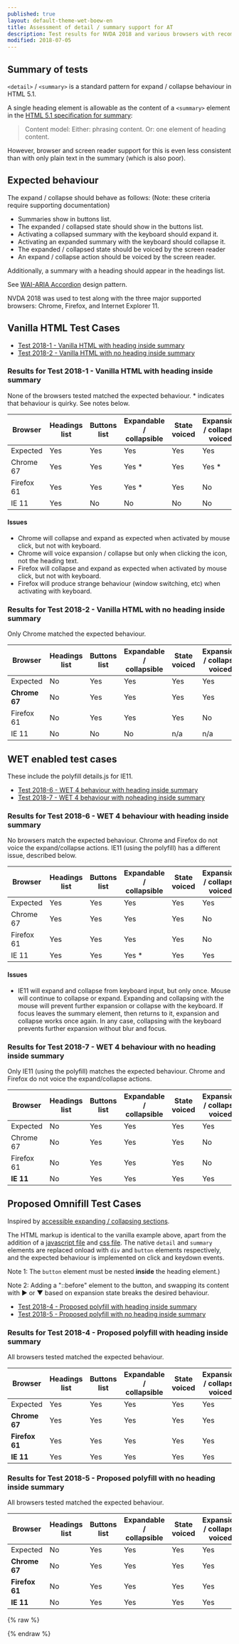```yaml
---
published: true
layout: default-theme-wet-boew-en
title: Assessment of detail / summary support for AT
description: Test results for NVDA 2018 and various browsers with recommendation
modified: 2018-07-05
---
```


<span class="wb-prettify all-pre"></span>

## Summary of tests

`<detail>` / `<summary>` is a standard pattern for expand / collapse behaviour in HTML 5.1.

A single heading element is allowable as the content of a `<summary>` element in the [HTML 5.1 specification for summary](https://www.w3.org/TR/html51/interactive-elements.html#the-summary-element):

> Content model:
> Either: phrasing content.
> Or: one element of heading content.

However, browser and screen reader support for this is even less consistent than with only plain text in the summary (which is also poor).

## Expected behaviour

The expand / collapse should behave as follows:
(Note: these criteria require supporting documentation)

* Summaries show in buttons list.
* The expanded / collapsed state should show in the buttons list.
* Activating a collapsed summary with the keyboard should expand it.
* Activating an expanded summary with the keyboard should collapse it.
* The expanded / collapsed state should be voiced by the screen reader
* An expand / collapse action should be voiced by the screen reader.

Additionally, a summary with a heading should appear in the headings list.

See [WAI-ARIA Accordion](https://www.w3.org/TR/wai-aria-practices/#accordion) design pattern.

NVDA 2018 was used to test along with the three major supported browsers: Chrome, Firefox, and Internet Explorer 11.





## Vanilla HTML Test Cases

* [Test 2018-1 - Vanilla HTML with heading inside summary](../testcase/2018-1.html)
* [Test 2018-2 - Vanilla HTML with no heading inside summary](../testcase/2018-2.html)


### Results for Test 2018-1 - Vanilla HTML with heading inside summary

None of the browsers tested matched the expected behaviour. \* indicates that behaviour is quirky. See notes below.

| Browser                 | Headings list    | Buttons list    | Expandable / collapsible | State voiced | Expansion / collapse voiced |
| ----------------------- | ---------------- | --------------- | ------------------------ | ------------ | --------------------------- |
| Expected                | Yes              | Yes             | Yes                      | Yes          | Yes                         |
| Chrome 67               | Yes              | Yes             | Yes \*                   | Yes          | Yes \*                      |
| Firefox 61              | Yes              | Yes             | Yes \*                   | Yes          | No                          |
| IE 11                   | Yes              | No              | No                       | No           | No                          |

#### Issues
* Chrome will collapse and expand as expected when activated by mouse click, but not with keyboard.
* Chrome will voice expansion / collapse but only when clicking the icon, not the heading text.
* Firefox will collapse and expand as expected when activated by mouse click, but not with keyboard.
* Firefox will produce strange behaviour (window switching, etc) when activating with keyboard.

### Results for Test 2018-2 - Vanilla HTML with no heading inside summary

Only Chrome matched the expected behaviour.

| Browser                 | Headings list    | Buttons list    | Expandable / collapsible | State voiced | Expansion / collapse voiced |
| ----------------------- | ---------------- | --------------- | ------------------------ | ------------ | --------------------------- |
| Expected                | No               | Yes             | Yes                      | Yes          | Yes                         |
| **Chrome 67**           | No               | Yes             | Yes                      | Yes          | Yes                         |
| Firefox 61              | No               | Yes             | Yes                      | Yes          | No                          |
| IE 11                   | No               | No              | No                       | n/a          | n/a                         |






## WET enabled test cases

These include the polyfill details.js for IE11.

* [Test 2018-6 - WET 4 behaviour with heading inside summary](../testcase/2018-6.html)
* [Test 2018-7 - WET 4 behaviour with noheading inside summary](../testcase/2018-7.html)


### Results for Test 2018-6 - WET 4 behaviour with heading inside summary

No browsers match the expected behaviour. Chrome and Firefox do not voice the expand/collapse actions. IE11 (using the polyfill) has a different issue, described below.

| Browser                 | Headings list    | Buttons list    | Expandable / collapsible | State voiced | Expansion / collapse voiced |
| ----------------------- | ---------------- | --------------- | ------------------------ | ------------ | --------------------------- |
| Expected                | Yes              | Yes             | Yes                      | Yes          | Yes                         |
| Chrome 67               | Yes              | Yes             | Yes                      | Yes          | No                          |
| Firefox 61              | Yes              | Yes             | Yes                      | Yes          | No                          |
| IE 11                   | Yes              | Yes             | Yes \*                   | Yes          | Yes                         |

#### Issues
* IE11 will expand and collapse from keyboard input, but only once. Mouse will continue to collapse or expand. Expanding and collapsing with the mouse will prevent further expansion or collapse with the keyboard. If focus leaves the summary element, then returns to it, expansion and collapse works once again. In any case, collapsing with the keyboard prevents further expansion without blur and focus.

### Results for Test 2018-7 - WET 4 behaviour with no heading inside summary

Only IE11 (using the polyfill) matches the expected behaviour. Chrome and Firefox do not voice the expand/collapse actions.

| Browser                 | Headings list    | Buttons list    | Expandable / collapsible | State voiced | Expansion / collapse voiced |
| ----------------------- | ---------------- | --------------- | ------------------------ | ------------ | --------------------------- |
| Expected                | No               | Yes             | Yes                      | Yes          | Yes                         |
| Chrome 67               | No               | Yes             | Yes                      | Yes          | No                          |
| Firefox 61              | No               | Yes             | Yes                      | Yes          | No                          |
| **IE 11**               | No               | Yes             | Yes                      | Yes          | Yes                         |






## Proposed Omnifill Test Cases

Inspired by [accessible expanding / collapsing sections](http://www.mit.edu/~rjc/aria/expandingSections.html).

The HTML markup is identical to the vanilla example above, apart from the addition of a [javascript file](../testcase/assets/2018-4.js) and [css file](../testcase/assets/2018-4.css). The native `detail` and `summary` elements are replaced onload with `div` and `button` elements respectively, and the expected behaviour is implemented on click and keydown events.

Note 1: The `button` element must be nested **inside** the heading element.)

Note 2: Adding a "::before" element to the button, and swapping its content with ► or ▼ based on expansion state breaks the desired behaviour.

* [Test 2018-4 - Proposed polyfill with heading inside summary](../testcase/2018-4.html)
* [Test 2018-5 - Proposed polyfill with no heading inside summary](../testcase/2018-5.html)

### Results for Test 2018-4 - Proposed polyfill with heading inside summary

All browsers tested matched the expected behaviour.

| Browser                 | Headings list    | Buttons list    | Expandable / collapsible | State voiced | Expansion / collapse voiced |
| ----------------------- | ---------------- | --------------- | ------------------------ | ------------ | --------------------------- |
| Expected                | Yes              | Yes             | Yes                      | Yes          | Yes                         |
| **Chrome 67**           | Yes              | Yes             | Yes                      | Yes          | Yes                         |
| **Firefox 61**          | Yes              | Yes             | Yes                      | Yes          | Yes                         |
| **IE 11**               | Yes              | Yes             | Yes                      | Yes          | Yes                         |

### Results for Test 2018-5 - Proposed polyfill with no heading inside summary

All browsers tested matched the expected behaviour.

| Browser                 | Headings list    | Buttons list    | Expandable / collapsible | State voiced | Expansion / collapse voiced |
| ----------------------- | ---------------- | --------------- | ------------------------ | ------------ | --------------------------- |
| Expected                | No               | Yes             | Yes                      | Yes          | Yes                         |
| **Chrome 67**           | No               | Yes             | Yes                      | Yes          | Yes                         |
| **Firefox 61**          | No               | Yes             | Yes                      | Yes          | Yes                         |
| **IE 11**               | No               | Yes             | Yes                      | Yes          | Yes                         |










{% raw %}
<script>
  [].forEach.call(document.querySelectorAll("table"), function( t ){ t.classList.add( "table" ); } );
</script>
{% endraw %}